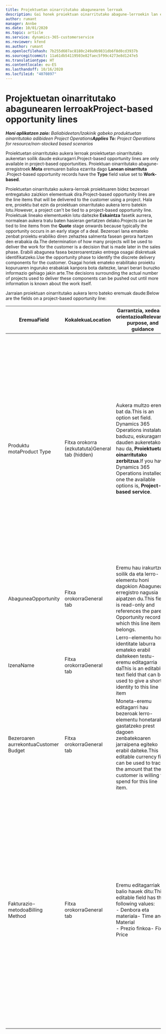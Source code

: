 ```yaml
---
title: Projektuetan oinarritutako abagunearen lerroak
description: Gai honek proiektuan oinarritutako abagune-lerroekin lan egiteari buruzko informazioa eskaintzen du.
author: rumant
manager: Annbe
ms.date: 10/01/2020
ms.topic: article
ms.service: dynamics-365-customerservice
ms.reviewer: kfend
ms.author: rumant
ms.openlocfilehash: 7b255d607ac8180c249a9b9831db6f8d0cd3937b
ms.sourcegitcommit: 11a61db54119503e82faec5f99c4273e8d1247e5
ms.translationtype: HT
ms.contentlocale: eu-ES
ms.lasthandoff: 10/16/2020
ms.locfileid: "4070897"
---
```

# <a name="project-based-opportunity-lines"></a><span data-ttu-id="6894f-103">Projektuetan oinarritutako abagunearen lerroak</span><span class="sxs-lookup"><span data-stu-id="6894f-103">Project-based opportunity lines</span></span>

<span data-ttu-id="6894f-104">_**Honi aplikatzen zaio:** Baliabideetan/Izakinik gabeko produktuetan oinarritutako adibideen Project Operations_</span><span class="sxs-lookup"><span data-stu-id="6894f-104">_**Applies To:** Project Operations for resource/non-stocked based scenarios_</span></span>


<span data-ttu-id="6894f-105">Proiektuetan oinarritutako aukera lerroak proiektuetan oinarritutako aukeretan soilik daude eskuragarri.</span><span class="sxs-lookup"><span data-stu-id="6894f-105">Project-based opportunity lines are only available in project-based opportunities.</span></span> <span data-ttu-id="6894f-106">Proiektuan oinarritutako abagune-erregistroek **Mota** eremuaren balioa ezarrita dago **Lanean oinarrituta** .</span><span class="sxs-lookup"><span data-stu-id="6894f-106">Project-based opportunity records have the **Type** field value set to **Work-based**.</span></span>

<span data-ttu-id="6894f-107">Proiektuetan oinarritutako aukera-lerroak proiektuaren bidez bezeroari entregatuko zaizkion elementuak dira.</span><span class="sxs-lookup"><span data-stu-id="6894f-107">Project-based opportunity lines are the line items that will be delivered to the customer using a project.</span></span> <span data-ttu-id="6894f-108">Hala ere, proiektu bat ezin da proiektuan oinarritutako aukera lerro batekin lotu.</span><span class="sxs-lookup"><span data-stu-id="6894f-108">However, a project can't be tied to a project-based opportunity line.</span></span> <span data-ttu-id="6894f-109">Proiektuak lineako elementuekin lotu daitezke **Eskaintza** fasetik aurrera, normalean aukera tratu baten hasieran gertatzen delako.</span><span class="sxs-lookup"><span data-stu-id="6894f-109">Projects can be tied to line items from the **Quote** stage onwards because typically the opportunity occurs in an early stage of a deal.</span></span> <span data-ttu-id="6894f-110">Bezeroari lana emateko zenbat proiektu erabiliko diren zehaztea salmenta fasean gerora hartzen den erabakia da.</span><span class="sxs-lookup"><span data-stu-id="6894f-110">The determination of how many projects will be used to deliver the work for the customer is a decision that is made later in the sales phase.</span></span> <span data-ttu-id="6894f-111">Erabili abagunea fasea bezeroarentzako entrega osagai diskretuak identifikatzeko.</span><span class="sxs-lookup"><span data-stu-id="6894f-111">Use the opportunity phase to identify the discrete delivery components for the customer.</span></span> <span data-ttu-id="6894f-112">Osagai horiek emateko erabilitako proiektu kopuruaren inguruko erabakiak kanpora bota daitezke, lanari berari buruzko informazio gehiago jakin arte.</span><span class="sxs-lookup"><span data-stu-id="6894f-112">The decisions surrounding the actual number of projects used to deliver these components can be pushed out until more information is known about the work itself.</span></span>

<span data-ttu-id="6894f-113">Jarraian proiektuan oinarritutako aukera lerro bateko eremuak daude:</span><span class="sxs-lookup"><span data-stu-id="6894f-113">Below are the fields on a project-based opportunity line:</span></span>

| <span data-ttu-id="6894f-114">**Eremua**</span><span class="sxs-lookup"><span data-stu-id="6894f-114">**Field**</span></span> | <span data-ttu-id="6894f-115">**Kokalekua**</span><span class="sxs-lookup"><span data-stu-id="6894f-115">**Location**</span></span> | <span data-ttu-id="6894f-116">**Garrantzia, xedea eta orientazioa**</span><span class="sxs-lookup"><span data-stu-id="6894f-116">**Relevance, purpose, and guidance**</span></span> | <span data-ttu-id="6894f-117">**Downstream eragina**</span><span class="sxs-lookup"><span data-stu-id="6894f-117">**Downstream impact**</span></span> |
| --- | --- | --- | --- |
| <span data-ttu-id="6894f-118">Produktu mota</span><span class="sxs-lookup"><span data-stu-id="6894f-118">Product Type</span></span> | <span data-ttu-id="6894f-119">Fitxa orokorra (ezkutatuta)</span><span class="sxs-lookup"><span data-stu-id="6894f-119">General tab (hidden)</span></span> | <span data-ttu-id="6894f-120">Aukera multzo eremu bat da.</span><span class="sxs-lookup"><span data-stu-id="6894f-120">This is an option set field.</span></span> <span data-ttu-id="6894f-121">Dynamics 365 Operations instalatuta baduzu, eskuragarri dauden aukeretako bat hau da, **Proiektuetan oinarritutako zerbitzua**.</span><span class="sxs-lookup"><span data-stu-id="6894f-121">If you have Dynamics 365 Operations installed, one the available options is, **Project-based service**.</span></span>  | <span data-ttu-id="6894f-122">Eremu honen balioa ezarrita dago **Proiektuetan oinarritutako zerbitzua** proiektuan oinarritutako aukera-lerroa Aukeran Aukeran proiektuan oinarritutako lerroen saretik sortzen duzunean.</span><span class="sxs-lookup"><span data-stu-id="6894f-122">The value of this field is set to **Project-based service** when you create the project-based opportunity line from the project-based lines grid on the Opportunity.</span></span> <br> <span data-ttu-id="6894f-123">Balio hau aldatzen edo gainidazten baduzu, proiektuaren funtzionalitatea ez da gaituko proiektuan oinarritutako lineako elementuetan.</span><span class="sxs-lookup"><span data-stu-id="6894f-123">If you change or override this value, the project functionality won't be enabled on your project-based line items.</span></span> |
| <span data-ttu-id="6894f-124">Abagunea</span><span class="sxs-lookup"><span data-stu-id="6894f-124">Opportunity</span></span> | <span data-ttu-id="6894f-125">Fitxa orokorra</span><span class="sxs-lookup"><span data-stu-id="6894f-125">General tab</span></span> | <span data-ttu-id="6894f-126">Eremu hau irakurtzeko soilik da eta lerro-elementu honi dagokion Abagunea erregistro nagusia aipatzen du.</span><span class="sxs-lookup"><span data-stu-id="6894f-126">This field is read-only and references the parent Opportunity record to which this line item belongs.</span></span> | <span data-ttu-id="6894f-127">Ez dago alor honen beherako eraginik.</span><span class="sxs-lookup"><span data-stu-id="6894f-127">There is no downstream impact of this field.</span></span> |
| <span data-ttu-id="6894f-128">Izena</span><span class="sxs-lookup"><span data-stu-id="6894f-128">Name</span></span> | <span data-ttu-id="6894f-129">Fitxa orokorra</span><span class="sxs-lookup"><span data-stu-id="6894f-129">General tab</span></span> | <span data-ttu-id="6894f-130">Lerro-elementu honi identitate laburra emateko erabil daitekeen testu-eremu editagarria da</span><span class="sxs-lookup"><span data-stu-id="6894f-130">This is an editable text field that can be used to give a short identity to this line item</span></span> | <span data-ttu-id="6894f-131">Balio hau aurrekontuaren marrara eramaten da aukera honetatik aurrekontua sortzen duzunean</span><span class="sxs-lookup"><span data-stu-id="6894f-131">This value is carried over to the quote line when you create a quote from this opportunity</span></span> |
| <span data-ttu-id="6894f-132">Bezeroaren aurrekontua</span><span class="sxs-lookup"><span data-stu-id="6894f-132">Customer Budget</span></span> | <span data-ttu-id="6894f-133">Fitxa orokorra</span><span class="sxs-lookup"><span data-stu-id="6894f-133">General tab</span></span> | <span data-ttu-id="6894f-134">Moneta-eremu editagarri hau bezeroak lerro-elementu honetarako gastatzeko prest dagoen zenbatekoaren jarraipena egiteko erabil daiteke.</span><span class="sxs-lookup"><span data-stu-id="6894f-134">This editable currency field can be used to track the amount that the customer is willing to spend for this line item.</span></span> | <span data-ttu-id="6894f-135">Balio hau eskintzako dagokion eremura eramaten da aukera honetatik aurrekontua sortzen duzunean</span><span class="sxs-lookup"><span data-stu-id="6894f-135">This value is carried over to the corresponding field on the quote line when you create a quote from this opportunity</span></span> |
| <span data-ttu-id="6894f-136">Fakturazio-metodoa</span><span class="sxs-lookup"><span data-stu-id="6894f-136">Billing Method</span></span> | <span data-ttu-id="6894f-137">Fitxa orokorra</span><span class="sxs-lookup"><span data-stu-id="6894f-137">General tab</span></span> | <span data-ttu-id="6894f-138">Eremu editagarriak balio hauek ditu:</span><span class="sxs-lookup"><span data-stu-id="6894f-138">This editable field has the following values:</span></span></br><span data-ttu-id="6894f-139">- Denbora eta materiala</span><span class="sxs-lookup"><span data-stu-id="6894f-139">- Time and Material</span></span></br><span data-ttu-id="6894f-140">- Prezio finkoa</span><span class="sxs-lookup"><span data-stu-id="6894f-140">- Fixed Price</span></span> | <span data-ttu-id="6894f-141">Balio hau eskintzako dagokion eremura eramaten da aukera honetatik aurrekontua sortzen duzunean.</span><span class="sxs-lookup"><span data-stu-id="6894f-141">This value is carried over to the corresponding field on the quote line when you create a quote from this opportunity.</span></span> <span data-ttu-id="6894f-142">Aurrekontuaren lerroa sortu ondoren, eremua blokeatuta dago eta ezin da aldatu.</span><span class="sxs-lookup"><span data-stu-id="6894f-142">After the quote line is created, the field is locked and can't be changed.</span></span> <span data-ttu-id="6894f-143">Esleitu eremuaren balioa ahalik eta zehatzen.</span><span class="sxs-lookup"><span data-stu-id="6894f-143">Assign this field value as accurately as possible.</span></span> <span data-ttu-id="6894f-144">Eremu honen balioa aurrekontuaren lerroan aldatu behar baduzu, ezabatu eta berriro sortu aurrekontua.</span><span class="sxs-lookup"><span data-stu-id="6894f-144">If you need to change the value of this field on the quote line, delete and re-create the quote line.</span></span> |
